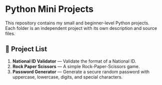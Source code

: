 # Python Mini Projects

This repository contains my small and beginner-level Python projects.  
Each folder is an independent project with its own description and source files.

## 📂 Project List
1. **National ID Validator** — Validate the format of a National ID.  
2. **Rock Paper Scissors** — A simple Rock-Paper-Scissors game.  
3. **Password Generator** — Generate a secure random password with uppercase, lowercase, digits, and special characters.
